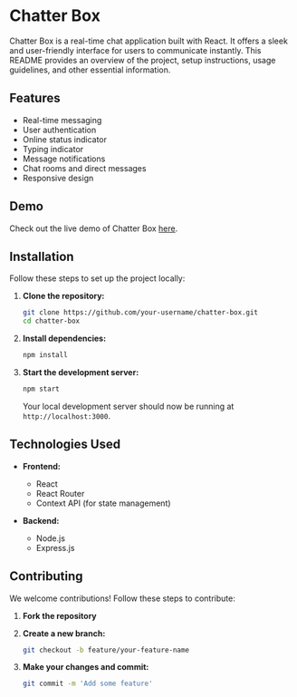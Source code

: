 # Chatter Box

Chatter Box is a real-time chat application built with React. It offers a sleek and user-friendly interface for users to communicate instantly. This README provides an overview of the project, setup instructions, usage guidelines, and other essential information.


## Features

- Real-time messaging
- User authentication
- Online status indicator
- Typing indicator
- Message notifications
- Chat rooms and direct messages
- Responsive design

## Demo

Check out the live demo of Chatter Box [here](https://your-demo-link.com).

## Installation

Follow these steps to set up the project locally:

1. **Clone the repository:**

   ```bash
   git clone https://github.com/your-username/chatter-box.git
   cd chatter-box
   ```

2. **Install dependencies:**

   ```bash
   npm install
   ```



3. **Start the development server:**

   ```bash
   npm start
   ```

   Your local development server should now be running at `http://localhost:3000`.



## Technologies Used

- **Frontend:**
  - React
  - React Router
  - Context API (for state management)

- **Backend:**
  - Node.js
  - Express.js

## Contributing

We welcome contributions! Follow these steps to contribute:

1. **Fork the repository**
2. **Create a new branch:**

   ```bash
   git checkout -b feature/your-feature-name
   ```

3. **Make your changes and commit:**

   ```bash
   git commit -m 'Add some feature'
   ```

